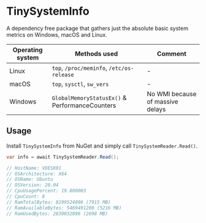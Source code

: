 # TinySystemInfo

A dependency free package that gathers just the absolute basic system metrics on Windows, macOS and Linux.

|Operating system|Methods used|Comment|
|-|-|-|
|Linux|`top`, `/proc/meminfo`, `/etc/os-release`|-|
|macOS|`top`, `sysctl`, `sw_vers`|-|
|Windows|`GlobalMemoryStatusEx()` & PerformanceCounters|No WMI because of massive delays|

## Usage

Install `TinySystemInfo` from NuGet and simply call `TinySystemReader.Read()`.

``` csharp
var info = await TinySystemReader.Read();

// HostName: VDESK01
// OSArchitecture: X64
// OSName: Ubuntu
// OSVersion: 20.04
// CpuUsagePercent: 19.800003
// CpuCount: 8
// RamTotalBytes: 8299524096 (7915 MB)
// RamAvailableBytes: 5469491200 (5216 MB)
// RamUsedBytes: 2830032896 (2698 MB)
```
